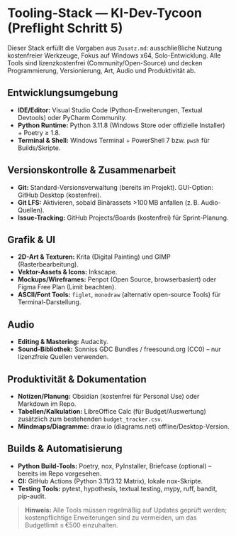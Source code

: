 # Tooling-Stack — KI-Dev-Tycoon (Preflight Schritt 5)

Dieser Stack erfüllt die Vorgaben aus `Zusatz.md`: ausschließliche Nutzung kostenfreier Werkzeuge, Fokus auf Windows x64, Solo-Entwicklung. Alle Tools sind lizenzkostenfrei (Community/Open-Source) und decken Programmierung, Versionierung, Art, Audio und Produktivität ab.

## Entwicklungsumgebung
- **IDE/Editor:** Visual Studio Code (Python-Erweiterungen, Textual Devtools) oder PyCharm Community.
- **Python Runtime:** Python 3.11.8 (Windows Store oder offizielle Installer) + Poetry ≥ 1.8.
- **Terminal & Shell:** Windows Terminal + PowerShell 7 bzw. `pwsh` für Builds/Skripte.

## Versionskontrolle & Zusammenarbeit
- **Git:** Standard-Versionsverwaltung (bereits im Projekt). GUI-Option: GitHub Desktop (kostenfrei).
- **Git LFS:** Aktivieren, sobald Binärassets >100 MB anfallen (z. B. Audio-Quellen).
- **Issue-Tracking:** GitHub Projects/Boards (kostenfrei) für Sprint-Planung.

## Grafik & UI
- **2D-Art & Texturen:** Krita (Digital Painting) und GIMP (Rasterbearbeitung).
- **Vektor-Assets & Icons:** Inkscape.
- **Mockups/Wireframes:** Penpot (Open Source, browserbasiert) oder Figma Free Plan (Limit beachten).
- **ASCII/Font Tools:** `figlet`, `monodraw` (alternativ open-source Tools) für Terminal-Darstellung.

## Audio
- **Editing & Mastering:** Audacity.
- **Sound-Bibliothek:** Sonniss GDC Bundles / freesound.org (CC0) – nur lizenzfreie Quellen verwenden.

## Produktivität & Dokumentation
- **Notizen/Planung:** Obsidian (kostenfrei für Personal Use) oder Markdown im Repo.
- **Tabellen/Kalkulation:** LibreOffice Calc (für Budget/Auswertung) zusätzlich zum bestehenden `budget_tracker.csv`.
- **Mindmaps/Diagramme:** draw.io (diagrams.net) offline/Desktop-Version.

## Builds & Automatisierung
- **Python Build-Tools:** Poetry, nox, PyInstaller, Briefcase (optional) – bereits im Repo vorgesehen.
- **CI:** GitHub Actions (Python 3.11/3.12 Matrix), lokale nox-Skripte.
- **Testing Tools:** pytest, hypothesis, textual.testing, mypy, ruff, bandit, pip-audit.

> **Hinweis:** Alle Tools müssen regelmäßig auf Updates geprüft werden; kostenpflichtige Erweiterungen sind zu vermeiden, um das Budgetlimit ≤ €500 einzuhalten.
